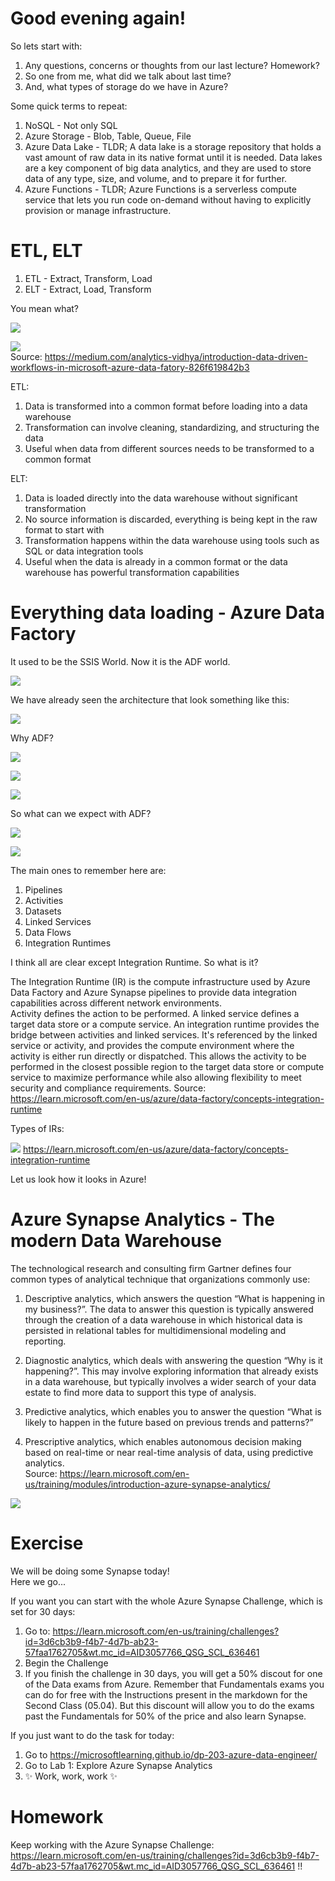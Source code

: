 # Good evening again!

So lets start with:
1. Any questions, concerns or thoughts from our last lecture? Homework? 
2. So one from me, what did we talk about last time? 
3. And, what types of storage do we have in Azure?

Some quick terms to repeat:
1. NoSQL - Not only SQL
2. Azure Storage - Blob, Table, Queue, File
3. Azure Data Lake - TLDR; A data lake is a storage repository that holds a vast amount of raw data in its native format until it is needed. Data lakes are a key component of big data analytics, and they are used to store data of any type, size, and volume, and to prepare it for further.
4. Azure Functions - TLDR; Azure Functions is a serverless compute service that lets you run code on-demand without having to explicitly provision or manage infrastructure.

# ETL, ELT

1. ETL - Extract, Transform, Load
2. ELT - Extract, Load, Transform

You mean what? 

![](img/ETL.png)  

![](img/ELT.png)  
Source: https://medium.com/analytics-vidhya/introduction-data-driven-workflows-in-microsoft-azure-data-fatory-826f619842b3  

ETL:

1. Data is transformed into a common format before loading into a data warehouse
2. Transformation can involve cleaning, standardizing, and structuring the data
3. Useful when data from different sources needs to be transformed to a common format

ELT:

1. Data is loaded directly into the data warehouse without significant transformation
2. No source information is discarded, everything is being kept in the raw format to start with
3. Transformation happens within the data warehouse using tools such as SQL or data integration tools
4. Useful when the data is already in a common format or the data warehouse has powerful transformation capabilities

# Everything data loading - Azure Data Factory

It used to be the SSIS World. Now it is the ADF world.

![](img/SSIS.png)

We have already seen the architecture that look something like this:

![](img/ADF-architecture.png)  

Why ADF?

![](img/ADF-Overview.png)  

![](img/connectors.png)  

![](img/ADF-View.png)

So what can we expect with ADF?

![](img/ADF-concepts.png)

![](img/ADF-All.png)

The main ones to remember here are:
1. Pipelines
2. Activities
3. Datasets
4. Linked Services
5. Data Flows
6. Integration Runtimes

I think all are clear except Integration Runtime. So what is it?

The Integration Runtime (IR) is the compute infrastructure used by Azure Data Factory and Azure Synapse pipelines to provide data integration capabilities across different network environments.  
Activity defines the action to be performed. A linked service defines a target data store or a compute service. An integration runtime provides the bridge between activities and linked services. It's referenced by the linked service or activity, and provides the compute environment where the activity is either run directly or dispatched. This allows the activity to be performed in the closest possible region to the target data store or compute service to maximize performance while also allowing flexibility to meet security and compliance requirements.
Source: https://learn.microsoft.com/en-us/azure/data-factory/concepts-integration-runtime  

Types of IRs:

![](img/Integration-Runtime.png)
https://learn.microsoft.com/en-us/azure/data-factory/concepts-integration-runtime  

Let us look how it looks in Azure!

# Azure Synapse Analytics - The modern Data Warehouse

The technological research and consulting firm Gartner defines four common types of analytical technique that organizations commonly use:

1. Descriptive analytics, which answers the question “What is happening in my business?”. The data to answer this question is typically answered through the creation of a data warehouse in which historical data is persisted in relational tables for multidimensional modeling and reporting.

2. Diagnostic analytics, which deals with answering the question “Why is it happening?”. This may involve exploring information that already exists in a data warehouse, but typically involves a wider search of your data estate to find more data to support this type of analysis.

3. Predictive analytics, which enables you to answer the question “What is likely to happen in the future based on previous trends and patterns?”

4. Prescriptive analytics, which enables autonomous decision making based on real-time or near real-time analysis of data, using predictive analytics.  
Source: https://learn.microsoft.com/en-us/training/modules/introduction-azure-synapse-analytics/

![](img/analytics-taxonomy.png)

# Exercise 

We will be doing some Synapse today!  
Here we go...

If you want you can start with the whole Azure Synapse Challenge, which is set for 30 days:
1. Go to: https://learn.microsoft.com/en-us/training/challenges?id=3d6cb3b9-f4b7-4d7b-ab23-57faa1762705&wt.mc_id=AID3057766_QSG_SCL_636461
2. Begin the Challenge
3. If you finish the challenge in 30 days, you will get a 50% discout for one of the Data exams from Azure. Remember that Fundamentals exams you can do for free with the Instructions present in the markdown for the Second Class (05.04). But this discount will allow you to do the exams past the Fundamentals for 50% of the price and also learn Synapse. 

If you just want to do the task for today:  

1. Go to https://microsoftlearning.github.io/dp-203-azure-data-engineer/  
2. Go to Lab 1: Explore Azure Synapse Analytics
3. ✨ Work, work, work ✨

# Homework

Keep working with the Azure Synapse Challenge: https://learn.microsoft.com/en-us/training/challenges?id=3d6cb3b9-f4b7-4d7b-ab23-57faa1762705&wt.mc_id=AID3057766_QSG_SCL_636461 !!


